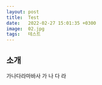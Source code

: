 ```yaml
---
layout: post
title:  Test
date:   2022-02-27 15:01:35 +0300
image:  02.jpg
tags:   테스트
---
```

## 소개
가나다라마바사
가
나
다
라
